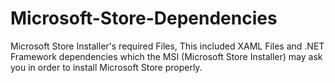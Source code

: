 # Microsoft-Store-Dependencies
Microsoft Store Installer's required Files, This included XAML Files and .NET Framework dependencies which the MSI (Microsoft Store Installer) may ask you in order to install Microsoft Store properly.
